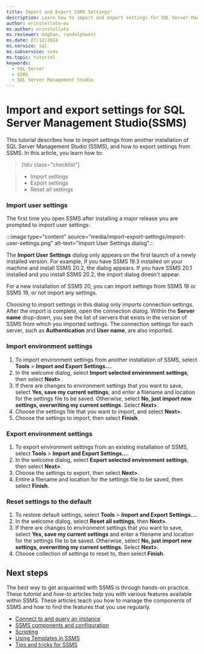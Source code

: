 ```yaml
---
title: Import and Export SSMS Settings"
description: Learn how to import and export settings for SQL Server Management Studio (SSMS).
author: erinstellato-ms
ms.author: erinstellato
ms.reviewer: maghan, randolphwest
ms.date: 07/12/2024
ms.service: sql
ms.subservice: ssms
ms.topic: tutorial
keywords:
  - SQL Server
  - SSMS
  - SQL Server Management Studio
---
```


# Import and export settings for SQL Server Management Studio(SSMS)

This tutorial describes how to import settings from another installation of SQL Server Management Studio (SSMS), and how to export settings from SSMS. In this article, you learn how to:

> [!div class="checklist"]

> * Import settings
> * Export settings
> * Reset all settings

### Import user settings

The first time you open SSMS after installing a major release you are prompted to import user settings:

:::image type="content" source="media/import-export-settings/import-user-settings.png" alt-text="Import User Settings dialog":::

The **Import User Settings** dialog only appears on the first launch of a newly installed version. For example, if you have SSMS 19.3 installed on your machine and install SSMS 20.2, the dialog appears. If you have SSMS 20.1 installed and you install SSMS 20.2, the import dialog doesn't appear.

For a new installation of SSMS 20, you can import settings from SSMS 18 or SSMS 19, or not import any settings.

Choosing to import settings in this dialog only imports connection settings. After the import is complete, open the connection dialog. Within the **Server name** drop-down, you see the list of servers that exists in the version of SSMS from which you imported settings. The connection settings for each server, such as **Authentication** and **User name**, are also imported.

### Import environment settings

1. To import environment settings from another installation of SSMS, select **Tools** > **Import and Export Settings...**.
1. In the welcome dialog, select **Import selected environment settings**, then select **Next>**.
1. If there are changes to environment settings that you want to save, select **Yes, save my current settings**, and enter a filename and location for the settings file to be saved. Otherwise, select **No, just import new settings, overwriting my current settings**. Select **Next>**.
1. Choose the settings file that you want to import, and select **Next>**.
1. Choose the settings to import, then select **Finish**.

### Export environment settings

1. To export environment settings from an existing installation of SSMS, select **Tools** > **Import and Export Settings...**.
1. In the welcome dialog, select **Export selected environment settings**, then select **Next>**.
1. Choose the settings to export, then select **Next>**.
1. Entire a filename and location for the settings file to be saved, then select **Finish**.

### Reset settings to the default

1. To restore default settings, select **Tools** > **Import and Export Settings...**.
1. In the welcome dialog, select **Reset all settings**, then **Next>**.
1. If there are changes to environment settings that you want to save, select **Yes, save my current settings** and enter a filename and location for the settings file to be saved. Otherwise, select **No, just import new settings, overwriting my current settings**. Select **Next>**.
1. Choose collection of settings to reset to, then select **Finish**.

## Next steps

The best way to get acquainted with SSMS is through hands-on practice. These *tutorial* and *how-to* articles help you with various features available within SSMS.  These articles teach you how to manage the components of SSMS and how to find the features that you use regularly.

* [Connect to and query an instance](../quickstarts/ssms-connect-query-sql-server.md)
* [SSMS components and configuration](ssms-configuration.md)
* [Scripting](scripting-ssms.md)
* [Using Templates in SSMS](../template/templates-ssms.md)
* [Tips and tricks for SSMS](ssms-tricks.md)